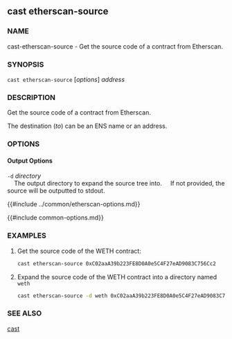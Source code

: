 ## cast etherscan-source

### NAME

cast-etherscan-source - Get the source code of a contract from Etherscan.

### SYNOPSIS

``cast etherscan-source`` [*options*] *address*

### DESCRIPTION

Get the source code of a contract from Etherscan.

The destination (*to*) can be an ENS name or an address.

### OPTIONS

#### Output Options

`-d` *directory*  
&nbsp;&nbsp;&nbsp;&nbsp;The output directory to expand the source tree into.
&nbsp;&nbsp;&nbsp;&nbsp;If not provided, the source will be outputted to stdout.

{{#include ../common/etherscan-options.md}}

{{#include common-options.md}}

### EXAMPLES

1. Get the source code of the WETH contract:
    ```sh
    cast etherscan-source 0xC02aaA39b223FE8D0A0e5C4F27eAD9083C756Cc2
    ```

2. Expand the source code of the WETH contract into a directory named `weth`
    ```sh
    cast etherscan-source -d weth 0xC02aaA39b223FE8D0A0e5C4F27eAD9083C756Cc2
    ```

### SEE ALSO

[cast](./cast.md)
